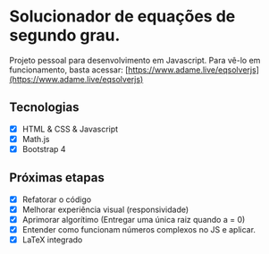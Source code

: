 # Solucionador de equações de segundo grau.

Projeto pessoal para desenvolvimento em Javascript. Para vê-lo em funcionamento, basta acessar: [https://www.adame.live/eqsolverjs](https://www.adame.live/eqsolverjs)

## Tecnologias

- [x] HTML & CSS & Javascript
- [x] Math.js
- [x] Bootstrap 4
  
## Próximas etapas

- [x] Refatorar o código
- [x] Melhorar experiência visual (responsividade)
- [x] Aprimorar algorítimo (Entregar uma única raiz quando a = 0)
- [x] Entender como funcionam números complexos no JS e aplicar.
- [x] LaTeX integrado